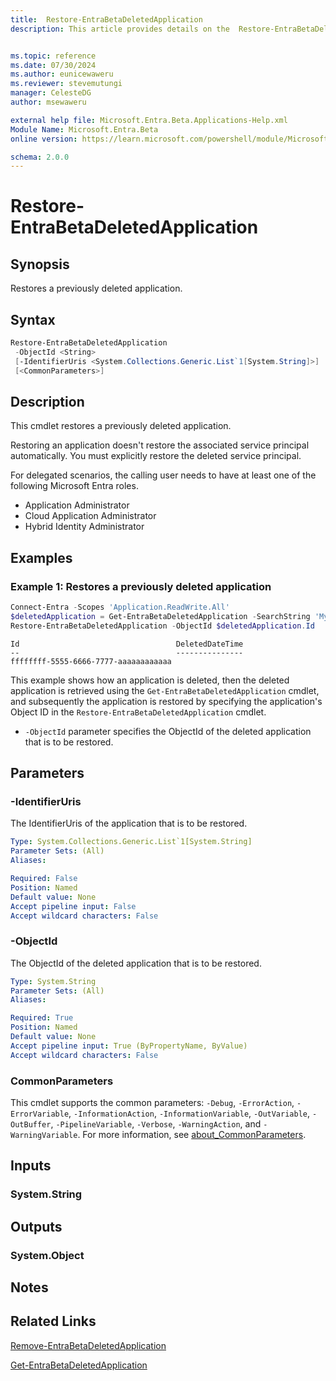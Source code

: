 ```yaml
---
title:  Restore-EntraBetaDeletedApplication
description: This article provides details on the  Restore-EntraBetaDeletedApplication Command.


ms.topic: reference
ms.date: 07/30/2024
ms.author: eunicewaweru
ms.reviewer: stevemutungi
manager: CelesteDG
author: msewaweru

external help file: Microsoft.Entra.Beta.Applications-Help.xml
Module Name: Microsoft.Entra.Beta
online version: https://learn.microsoft.com/powershell/module/Microsoft.Entra.Beta/Restore-EntraBetaDeletedApplication

schema: 2.0.0
---
```


# Restore-EntraBetaDeletedApplication

## Synopsis

Restores a previously deleted application.

## Syntax

```powershell
Restore-EntraBetaDeletedApplication
 -ObjectId <String>
 [-IdentifierUris <System.Collections.Generic.List`1[System.String]>]
 [<CommonParameters>]
```

## Description

This cmdlet restores a previously deleted application.

Restoring an application doesn't restore the associated service principal automatically. You must explicitly restore the deleted service principal.

For delegated scenarios, the calling user needs to have at least one of the following Microsoft Entra roles.

- Application Administrator
- Cloud Application Administrator
- Hybrid Identity Administrator

## Examples

### Example 1: Restores a previously deleted application

```powershell
Connect-Entra -Scopes 'Application.ReadWrite.All'
$deletedApplication = Get-EntraBetaDeletedApplication -SearchString 'My PowerShell Application'
Restore-EntraBetaDeletedApplication -ObjectId $deletedApplication.Id
```

```Output
Id                                   DeletedDateTime
--                                   ---------------
ffffffff-5555-6666-7777-aaaaaaaaaaaa
```

This example shows how an application is deleted, then the deleted application is retrieved using the `Get-EntraBetaDeletedApplication` cmdlet, and subsequently the application is restored by specifying the application's Object ID in the `Restore-EntraBetaDeletedApplication` cmdlet.

- `-ObjectId` parameter specifies the ObjectId of the deleted application that is to be restored.

## Parameters

### -IdentifierUris

The IdentifierUris of the application that is to be restored.

```yaml
Type: System.Collections.Generic.List`1[System.String]
Parameter Sets: (All)
Aliases:

Required: False
Position: Named
Default value: None
Accept pipeline input: False
Accept wildcard characters: False
```

### -ObjectId

The ObjectId of the deleted application that is to be restored.

```yaml
Type: System.String
Parameter Sets: (All)
Aliases:

Required: True
Position: Named
Default value: None
Accept pipeline input: True (ByPropertyName, ByValue)
Accept wildcard characters: False
```

### CommonParameters

This cmdlet supports the common parameters: `-Debug`, `-ErrorAction`, `-ErrorVariable`, `-InformationAction`, `-InformationVariable`, `-OutVariable`, `-OutBuffer`, `-PipelineVariable`, `-Verbose`, `-WarningAction`, and `-WarningVariable`. For more information, see [about_CommonParameters](https://go.microsoft.com/fwlink/?LinkID=113216).

## Inputs

### System.String

## Outputs

### System.Object

## Notes

## Related Links

[Remove-EntraBetaDeletedApplication](Remove-EntraBetaDeletedApplication.md)

[Get-EntraBetaDeletedApplication](Get-EntraBetaDeletedApplication.md)

